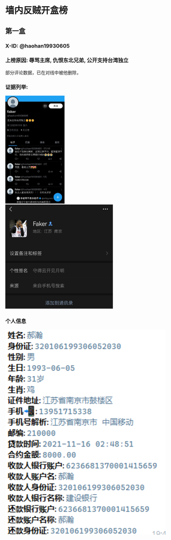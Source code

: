 # 墙内反贼开盒榜

## 第一盒

### X-ID: @haohan19930605

### 上榜原因: 辱骂主席, 仇恨东北兄弟, 公开支持台湾独立

部分评论数据，已在对线中被他删除，

### 证据列举:

<img src=".\proff\2024-01-25\01.jpg" style="zoom:33%;" />

<img src=".\proff\2024-01-25\02.jpg" style="zoom: 33%;" />

### 个人信息

<img src=".\proff\2024-01-25\03.png" style="zoom:200%;" />